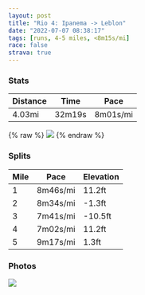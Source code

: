 ```yaml
---
layout: post
title: "Rio 4: Ipanema -> Leblon"
date: "2022-07-07 08:38:17"
tags: [runs, 4-5 miles, <8m15s/mi]
race: false
strava: true
---
```


### Stats

| Distance | Time | Pace |
|----------|------|------|
|4.03mi|32m19s|8m01s/mi|

{% raw %}
<img src='https://maps.googleapis.com/maps/api/staticmap?maptype=roadmap&path=enc:xshkCbctfGEHCZ?z@CrACjFG`B?t@IdAB|AIn@A|AI~B@n@I~A@j@GjCBj@Q`CAjBIrA?nBIjGBnAA`@Kj@BVMlA?lCCj@EZA`AEn@?j@I~BAdCErB?dBBNC^RbCNlDLbBFbBLvABt@NlCR`CBjANtCNrDHf@NnAFnBTbBDp@H\d@hFRlAFhARvAdA|D^lAP\l@rBDFF?DIKEQWYm@q@uBS_@Y_Am@iBI_@Kc@Ee@Mk@Gk@Mk@ImAWcBAg@Gk@W{A?k@Ik@Aa@U}AIsAGcDIg@Ee@Cy@KuAG{AAu@UqCGuCOsAGsAI_BG}CMsACgCIo@Hs@H}BCwA@}AN}@Am@BwAEk@By@Dk@?qANeENmBJ}CEu@F]DyBAwAFg@BqALgAAUFeAJoDAGEk@D}@Fc@BqDBg@IcAHgCFi@?WHq@BsCDm@Fc@?mCF}@TiADe@\oBL_@Ji@Fu@Nk@Pa@Bg@Z_AVqAA@&key=AIzaSyC1MId7bFpkLXNAaYhBSTb8jLyiSqzbDtM&size=800x800&markers=color:yellow|label:S|-22.98701,-43.1981&markers=color:green|label:F|-22.98790999999999,-43.19466999999998'>
{% endraw %}

### Splits

| Mile | Pace | Elevation |
|------|------|-----------|
|1|8m46s/mi|11.2ft|
|2|8m34s/mi|-1.3ft|
|3|7m41s/mi|-10.5ft|
|4|7m02s/mi|11.2ft|
|5|9m17s/mi|1.3ft|

### Photos
<img src='https://dgtzuqphqg23d.cloudfront.net/Km3cXvvHhA4QWmjbEqK3_Olymt4FM558sN72UazF2io-768x768.jpg'>
